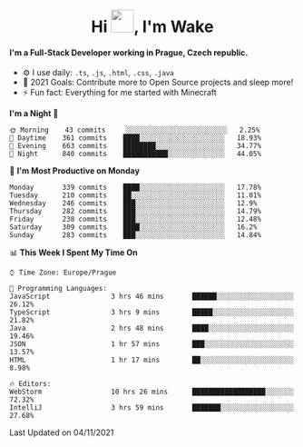 <h1 align="center">Hi <img src="https://raw.githubusercontent.com/MrWakeCZ/MrWakeCZ/master/Hi.gif" width="40px" />, I'm Wake</h1>

#### I'm a Full-Stack Developer working in Prague, Czech republic.
- ⚙️ I use daily: `.ts`, `.js`, `.html`, `.css`, `.java`
- 🥅 2021 Goals: Contribute more to Open Source projects and sleep more!
- ⚡ Fun fact: Everything for me started with Minecraft

<!--START_SECTION:waka-->
**I'm a Night 🦉** 

```text
🌞 Morning    43 commits     ░░░░░░░░░░░░░░░░░░░░░░░░░   2.25% 
🌆 Daytime    361 commits    ████░░░░░░░░░░░░░░░░░░░░░   18.93% 
🌃 Evening    663 commits    ████████░░░░░░░░░░░░░░░░░   34.77% 
🌙 Night      840 commits    ███████████░░░░░░░░░░░░░░   44.05%

```
📅 **I'm Most Productive on Monday** 

```text
Monday       339 commits    ████░░░░░░░░░░░░░░░░░░░░░   17.78% 
Tuesday      210 commits    ██░░░░░░░░░░░░░░░░░░░░░░░   11.01% 
Wednesday    246 commits    ███░░░░░░░░░░░░░░░░░░░░░░   12.9% 
Thursday     282 commits    ███░░░░░░░░░░░░░░░░░░░░░░   14.79% 
Friday       238 commits    ███░░░░░░░░░░░░░░░░░░░░░░   12.48% 
Saturday     309 commits    ████░░░░░░░░░░░░░░░░░░░░░   16.2% 
Sunday       283 commits    ███░░░░░░░░░░░░░░░░░░░░░░   14.84%

```


📊 **This Week I Spent My Time On** 

```text
⌚︎ Time Zone: Europe/Prague

💬 Programming Languages: 
JavaScript               3 hrs 46 mins       ██████░░░░░░░░░░░░░░░░░░░   26.12% 
TypeScript               3 hrs 9 mins        █████░░░░░░░░░░░░░░░░░░░░   21.82% 
Java                     2 hrs 48 mins       ████░░░░░░░░░░░░░░░░░░░░░   19.46% 
JSON                     1 hr 57 mins        ███░░░░░░░░░░░░░░░░░░░░░░   13.57% 
HTML                     1 hr 17 mins        ██░░░░░░░░░░░░░░░░░░░░░░░   8.98%

🔥 Editors: 
WebStorm                 10 hrs 26 mins      ██████████████████░░░░░░░   72.32% 
IntelliJ                 3 hrs 59 mins       ███████░░░░░░░░░░░░░░░░░░   27.68%

```


 Last Updated on 04/11/2021
<!--END_SECTION:waka-->
